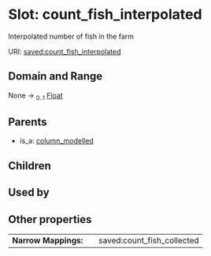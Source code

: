 
# Slot: count_fish_interpolated

Interpolated number of fish in the farm

URI: [saved:count_fish_interpolated](https://marine.gov.scot/metadata/saved/schema/count_fish_interpolated)


## Domain and Range

None &#8594;  <sub>0..1</sub> [Float](types/Float.md)

## Parents

 *  is_a: [column_modelled](column_modelled.md)

## Children


## Used by


## Other properties

|  |  |  |
| --- | --- | --- |
| **Narrow Mappings:** | | saved:count_fish_collected |